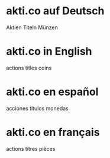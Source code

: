 # akti.co auf Deutsch
Aktien Titeln Münzen
# akti.co in English
actions titles coins
# akti.co en español
acciones títulos monedas
# akti.co en français
actions titres pièces
